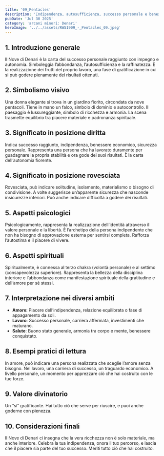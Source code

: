 ```yaml
---
title: '09_Pentacles'
description: 'Indipendenza, autosufficienza, successo personale e benessere materiale'
pubDate: 'Jul 30 2025'
category: 'arcani minori: Denari'
heroImage: '../../assets/RWS1909_-_Pentacles_09.jpeg'
---
```


## 1. Introduzione generale

Il Nove di Denari è la carta del successo personale raggiunto con impegno e autonomia. Simboleggia l’abbondanza, l’autosufficienza e la raffinatezza. È la realizzazione dei frutti del proprio lavoro, una fase di gratificazione in cui si può godere pienamente dei risultati ottenuti.

## 2. Simbolismo visivo

Una donna elegante si trova in un giardino fiorito, circondata da nove pentacoli. Tiene in mano un falco, simbolo di dominio e autocontrollo. Il paesaggio è lussureggiante, simbolo di ricchezza e armonia. La scena trasmette equilibrio tra piacere materiale e padronanza spirituale.

## 3. Significato in posizione diritta

Indica successo raggiunto, indipendenza, benessere economico, sicurezza personale. Rappresenta una persona che ha lavorato duramente per guadagnare la propria stabilità e ora gode dei suoi risultati. È la carta dell’autonomia fiorente.

## 4. Significato in posizione rovesciata

Rovesciata, può indicare solitudine, isolamento, materialismo o bisogno di condivisione. A volte suggerisce un’apparente sicurezza che nasconde insicurezze interiori. Può anche indicare difficoltà a godere dei risultati.

## 5. Aspetti psicologici

Psicologicamente, rappresenta la realizzazione dell’identità attraverso il valore personale e la libertà. È l’archetipo della persona indipendente che non ha bisogno di approvazione esterna per sentirsi completa. Rafforza l’autostima e il piacere di vivere.

## 6. Aspetti spirituali

Spiritualmente, è connessa al terzo chakra (volontà personale) e al settimo (consapevolezza superiore). Rappresenta la bellezza della disciplina interiore e l’abbondanza come manifestazione spirituale della gratitudine e dell’amore per sé stessi.

## 7. Interpretazione nei diversi ambiti

- **Amore**: Piacere dell’indipendenza, relazione equilibrata o fase di appagamento da soli.
- **Lavoro**: Successo personale, carriera affermata, investimenti che maturano.
- **Salute**: Buono stato generale, armonia tra corpo e mente, benessere conquistato.

## 8. Esempi pratici di lettura

In amore, può indicare una persona realizzata che sceglie l’amore senza bisogno. Nel lavoro, una carriera di successo, un traguardo economico. A livello personale, un momento per apprezzare ciò che hai costruito con le tue forze.

## 9. Valore divinatorio

Un “sì” gratificante. Hai tutto ciò che serve per riuscire, e puoi anche goderne con pienezza.

## 10. Considerazioni finali

Il Nove di Denari ci insegna che la vera ricchezza non è solo materiale, ma anche interiore. Celebra la tua indipendenza, onora il tuo percorso, e lascia che il piacere sia parte del tuo successo. Meriti tutto ciò che hai costruito.
